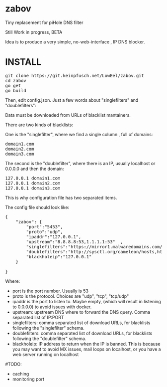 # zabov

Tiny replacement for piHole DNS filter

Still Work in progress, BETA 

Idea is to produce a very simple, no-web-interface , IP DNS blocker.

# INSTALL

<pre>
git clone https://git.keinpfusch.net/LowEel/zabov.git
cd zabov
go get
go build
</pre>

Then, edit config.json.
Just a few words about "singlefilters" and "doublefilters":

Data must be downloaded from URLs of blacklist mantainers.

There are two kinds of blacklists:

One is the "singlefilter", where we find a single column , full of domains:

<pre>
domain1.com
domain2.com
domain3.com
</pre>

The second is the "doublefilter", where there is an IP, usually localhost or 0.0.0.0 and then the domain:

<pre>
127.0.0.1 domain1.com
127.0.0.1 domain2.com
127.0.0.1 domain3.com
</pre>

This is why configuration file has two separated items.

The config file should look like:

<pre>
{
    "zabov": {  
        "port":"5453", 
        "proto":"udp", 
        "ipaddr":"127.0.0.1",
        "upstream":"8.8.8.8:53,1.1.1.1:53"  ,
        "singlefilters":"https://mirror1.malwaredomains.com/files/justdomains, https://tspprs.com/dl/cl1" ,
        "doublefilters":"http://sysctl.org/cameleon/hosts,https://www.malwaredomainlist.com/hostslist/hosts.txt,https://adaway.org/hosts.txt", 
        "blackholeip":"127.0.0.1"
    }

}
</pre>

Where:

- port is the port number. Usually is 53
- proto is the protocol. Choices are "udp", "tcp", "tcp/udp"
- ipaddr is the port to listen to. Maybe empty, (which will result in listening to 0.0.0.0) to avoid issues with docker.
- upstream: upstream DNS where to forward the DNS query. Comma separated list of IP:PORT
- singlefilters: comma separated list of download URLs, for blacklists following the "singlefilter" schema.
- doublefilters: comma separated list of download URLs, for blacklists following the "doublefilter" schema.
- blackholeip: IP address to return when the IP is banned. This is because you may want to avoid MX issues, mail loops on localhost, or you have a web server running on localhost

#TODO:

- caching
- monitoring port



